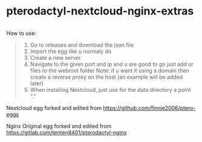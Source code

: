 # pterodactyl-nextcloud-nginx-extras


```

```

How to use:
> 1. Go to releases and download the json file
> 2. Import the egg like u normaly do
> 3. Create a new server
> 4. Navigate to the given port and ip and u are good to go just add ur files to the webroot folder
Note: if u want it using a domain then create a reverse proxy on the host (an example will be added later)
> 5. When installing Nextcloud, just use for the data directory a point "."


Nextcloud egg forked and edited from https://github.com/finnie2006/ptero-eggs

Nginx Original egg forked and edited from https://gitlab.com/tenten8401/pterodactyl-nginx
